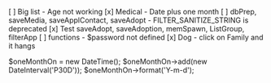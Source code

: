 
[ ] Big list - Age not working
[x] Medical - Date plus one month
[ ] dbPrep, saveMedia, saveApplContact, saveAdopt - FILTER_SANITIZE_STRING is deprecated
[x] Test saveAdopt, saveAdoption, memSpawn, ListGroup, filterApp
[ ] functions - $password not defined 
[x] Dog - click on Family and it hangs

$oneMonthOn = new DateTime();
$oneMonthOn->add(new DateInterval('P30D'));
$oneMonthOn->format('Y-m-d');